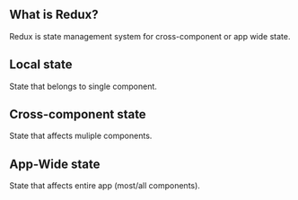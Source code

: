 ## What is Redux?
Redux is state management system for cross-component or app wide state.
## Local state 
State that belongs to single component.
## Cross-component state
State that affects muliple components.
## App-Wide state
State that affects entire app (most/all components).
